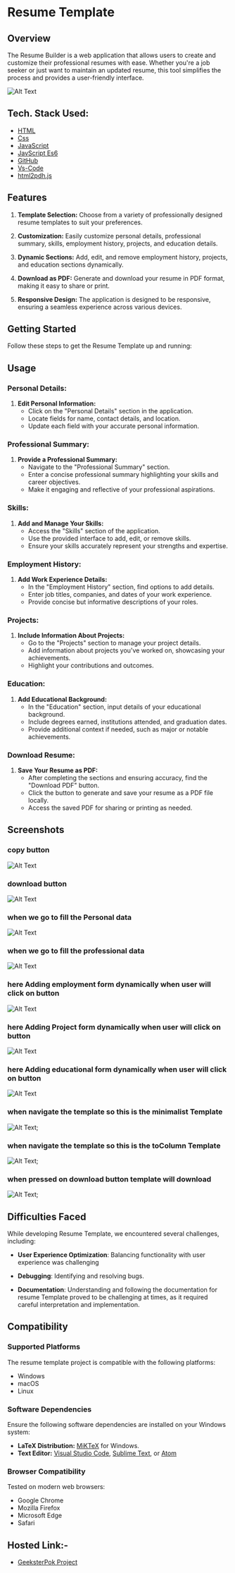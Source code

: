 # Resume Template

## Overview

The Resume Builder is a web application that allows users to create and customize their professional resumes with ease. Whether you're a job seeker or just want to maintain an updated resume, this tool simplifies the process and provides a user-friendly interface.

![Alt Text](./images/Screenshot%202024-02-13%20010118.png)

## Tech. Stack Used:

- [HTML](https://en.wikipedia.org/wiki/HTML)
- [Css](https://en.wikipedia.org/wiki/CSS)
- [JavaScript](https://en.wikipedia.org/wiki/JavaScript)
- [JavScript Es6](https://en.wikipedia.org/wiki/JavaScript)
- [GitHub](https://github.com/)
- [Vs-Code](https://code.visualstudio.com/)
- [html2pdh.js](https://rawgit.com/eKoopmans/html2pdf/master/dist/html2pdf.bundle.js)

## Features

1. **Template Selection:** Choose from a variety of professionally designed resume templates to suit your preferences.

2. **Customization:** Easily customize personal details, professional summary, skills, employment history, projects, and education details.

3. **Dynamic Sections:** Add, edit, and remove employment history, projects, and education sections dynamically.

4. **Download as PDF:** Generate and download your resume in PDF format, making it easy to share or print.

5. **Responsive Design:** The application is designed to be responsive, ensuring a seamless experience across various devices.

## Getting Started

Follow these steps to get the Resume Template up and running:

## Usage

### Personal Details:

1. **Edit Personal Information:**
   - Click on the "Personal Details" section in the application.
   - Locate fields for name, contact details, and location.
   - Update each field with your accurate personal information.

### Professional Summary:

1. **Provide a Professional Summary:**
   - Navigate to the "Professional Summary" section.
   - Enter a concise professional summary highlighting your skills and career objectives.
   - Make it engaging and reflective of your professional aspirations.

### Skills:

1. **Add and Manage Your Skills:**
   - Access the "Skills" section of the application.
   - Use the provided interface to add, edit, or remove skills.
   - Ensure your skills accurately represent your strengths and expertise.

### Employment History:

1. **Add Work Experience Details:**
   - In the "Employment History" section, find options to add details.
   - Enter job titles, companies, and dates of your work experience.
   - Provide concise but informative descriptions of your roles.

### Projects:

1. **Include Information About Projects:**
   - Go to the "Projects" section to manage your project details.
   - Add information about projects you've worked on, showcasing your achievements.
   - Highlight your contributions and outcomes.

### Education:

1. **Add Educational Background:**
   - In the "Education" section, input details of your educational background.
   - Include degrees earned, institutions attended, and graduation dates.
   - Provide additional context if needed, such as major or notable achievements.

### Download Resume:

1. **Save Your Resume as PDF:**
   - After completing the sections and ensuring accuracy, find the "Download PDF" button.
   - Click the button to generate and save your resume as a PDF file locally.
   - Access the saved PDF for sharing or printing as needed.

## Screenshots

### copy button

![Alt Text](./images/coppyBtn.png)

### download button

![Alt Text](./images/downLoadbtn.png)

### when we go to fill the Personal data

![Alt Text](./images/personalForm.png)

### when we go to fill the professional data

![Alt Text](./images/professionalForm.png)

### here Adding employment form dynamically when user will click on button

![Alt Text](./images/employementForm.png)

### here Adding Project form dynamically when user will click on button

![Alt Text](./images/projectForm.png)

### here Adding educational form dynamically when user will click on button

![Alt Text](./images/educationalForm.png)

### when navigate the template so this is the minimalist Template

![Alt Text](./images/minimaList.png);

### when navigate the template so this is the toColumn Template

![Alt Text](./images/twoColumn.png);

### when pressed on download button template will download

![Alt Text](./images/afterDownload.png);

## Difficulties Faced

While developing Resume Template, we encountered several challenges, including:

- **User Experience Optimization**: Balancing functionality with user experience was challenging

- **Debugging**: Identifying and resolving bugs.

- **Documentation**: Understanding and following the documentation for resume Template proved to be challenging at times, as it required careful interpretation and implementation.

## Compatibility

### Supported Platforms

The resume template project is compatible with the following platforms:

- Windows
- macOS
- Linux

### Software Dependencies

Ensure the following software dependencies are installed on your Windows system:

- **LaTeX Distribution:** [MiKTeX](https://miktex.org/) for Windows.
- **Text Editor:** [Visual Studio Code](https://code.visualstudio.com/), [Sublime Text](https://www.sublimetext.com/), or [Atom](https://atom.io/)

### Browser Compatibility

Tested on modern web browsers:

- Google Chrome
- Mozilla Firefox
- Microsoft Edge
- Safari

## Hosted Link:-

- [GeeksterPok Project](https://jinu-vijayan.github.io/JS_GEEKATHON_TEAM14/Ismail/idx.html)

